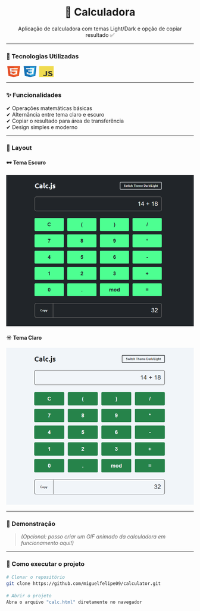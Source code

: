 <h1 align="center">🧮 Calculadora</h1>

<p align="center">
  Aplicação de calculadora com temas Light/Dark e opção de copiar resultado ✅
</p>

---

### 📌 Tecnologias Utilizadas
<div>
  <img align="center" alt="HTML" height="30" width="40" src="https://raw.githubusercontent.com/devicons/devicon/master/icons/html5/html5-original.svg">
  <img align="center" alt="CSS" height="30" width="40" src="https://raw.githubusercontent.com/devicons/devicon/master/icons/css3/css3-original.svg">
  <img align="center" alt="JavaScript" height="30" width="40" src="https://raw.githubusercontent.com/devicons/devicon/master/icons/javascript/javascript-original.svg">
</div>

---

### ✨ Funcionalidades

✔ Operações matemáticas básicas  
✔ Alternância entre tema claro e escuro  
✔ Copiar o resultado para área de transferência  
✔ Design simples e moderno  

---

### 🎨 Layout

#### 🕶️ Tema Escuro
![Dark Theme](https://github.com/miguelfelipe09/calculator/blob/main/images/darkCalc.png?raw=1)

#### ☀️ Tema Claro
![Light Theme](images/whiteCalc.png)

---

### 🧪 Demonstração

> *(Opcional: posso criar um GIF animado da calculadora em funcionamento aqui!)*

---

### 🚀 Como executar o projeto

```bash
# Clonar o repositório
git clone https://github.com/miguelfelipe09/calculator.git

# Abrir o projeto
Abra o arquivo "calc.html" diretamente no navegador
